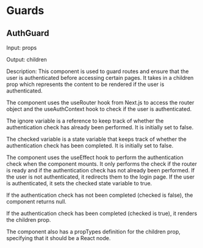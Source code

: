 # Guards

## AuthGuard

Input: props

Output: children

Description: This component is used to guard routes and ensure that the user is authenticated before accessing certain pages. It takes in a children prop which represents the content to be rendered if the user is authenticated.

The component uses the useRouter hook from Next.js to access the router object and the useAuthContext hook to check if the user is authenticated.

The ignore variable is a reference to keep track of whether the authentication check has already been performed. It is initially set to false.

The checked variable is a state variable that keeps track of whether the authentication check has been completed. It is initially set to false.

The component uses the useEffect hook to perform the authentication check when the component mounts. It only performs the check if the router is ready and if the authentication check has not already been performed. If the user is not authenticated, it redirects them to the login page. If the user is authenticated, it sets the checked state variable to true.

If the authentication check has not been completed (checked is false), the component returns null.

If the authentication check has been completed (checked is true), it renders the children prop.

The component also has a propTypes definition for the children prop, specifying that it should be a React node.